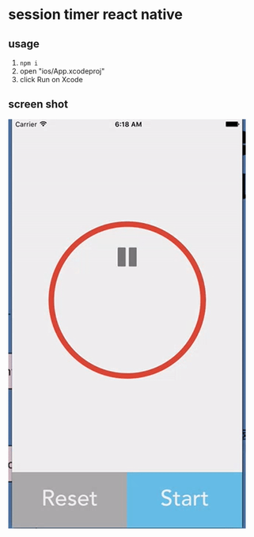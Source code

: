 session timer react native
==========================

usage
-----

1. `npm i`
2. open "ios/App.xcodeproj"
3. click Run on Xcode

screen shot
-----------

![screenshot](https://raw.githubusercontent.com/builderscon/session-timer/images/react-native/images/screenshot.gif)
